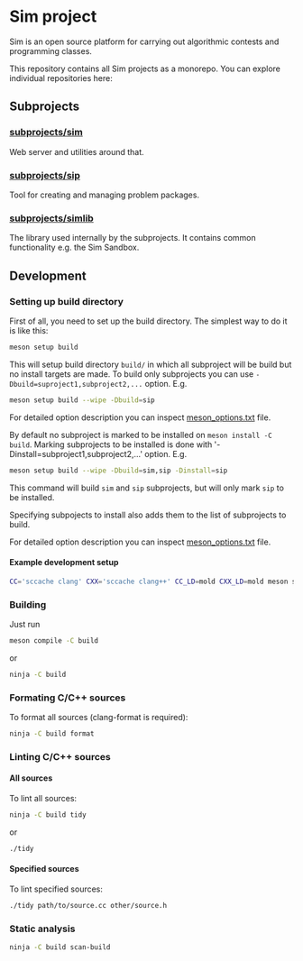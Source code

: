 # Sim project

Sim is an open source platform for carrying out algorithmic contests and programming classes.

This repository contains all Sim projects as a monorepo. You can explore individual repositories here:

## Subprojects

### [subprojects/sim](subprojects/sim/)
Web server and utilities around that.

### [subprojects/sip](subprojects/sip/)
Tool for creating and managing problem packages.

### [subprojects/simlib](subprojects/simlib/)
The library used internally by the subprojects. It contains common functionality e.g. the Sim Sandbox.

## Development

### Setting up build directory

First of all, you need to set up the build directory. The simplest way to do it is like this:
```sh
meson setup build
```
This will setup build directory `build/` in which all subproject will be build but no install targets are made. To build only subprojects you can use `-Dbuild=suproject1,subproject2,...` option. E.g.
```sh
meson setup build --wipe -Dbuild=sip
```

For detailed option description you can inspect [meson_options.txt](meson_options.txt) file.

By default no subproject is marked to be installed on `meson install -C build`. Marking subprojects to be installed is done with '-Dinstall=subproject1,subproject2,...' option. E.g.
```sh
meson setup build --wipe -Dbuild=sim,sip -Dinstall=sip
```
This command will build `sim` and `sip` subprojects, but will only mark `sip` to be installed.

Specifying subpojects to install also adds them to the list of subprojects to build.

For detailed option description you can inspect [meson_options.txt](meson_options.txt) file.

#### Example development setup
```sh
CC='sccache clang' CXX='sccache clang++' CC_LD=mold CXX_LD=mold meson setup build -Dc_args=-DDEBUG -Dcpp_args='-DDEBUG -D_GLIBCXX_DEBUG' -Db_sanitize=undefined -Db_lundef=false -Dinstall=sim --wipe && meson configure build --prefix $PWD/sim
```

### Building
Just run
```sh
meson compile -C build
```
or
```sh
ninja -C build
```

### Formating C/C++ sources
To format all sources (clang-format is required):
```sh
ninja -C build format
```

### Linting C/C++ sources

#### All sources
To lint all sources:
```sh
ninja -C build tidy
```
or
```sh
./tidy
```

#### Specified sources
To lint specified sources:
```sh
./tidy path/to/source.cc other/source.h
```

### Static analysis
```sh
ninja -C build scan-build
```
